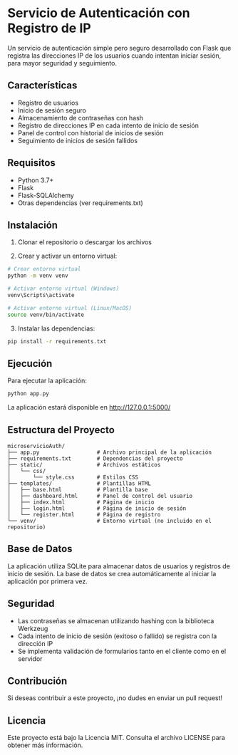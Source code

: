 # Servicio de Autenticación con Registro de IP

Un servicio de autenticación simple pero seguro desarrollado con Flask que registra las direcciones IP de los usuarios cuando intentan iniciar sesión, para mayor seguridad y seguimiento.

## Características

- Registro de usuarios
- Inicio de sesión seguro
- Almacenamiento de contraseñas con hash
- Registro de direcciones IP en cada intento de inicio de sesión
- Panel de control con historial de inicios de sesión
- Seguimiento de inicios de sesión fallidos

## Requisitos

- Python 3.7+
- Flask
- Flask-SQLAlchemy
- Otras dependencias (ver requirements.txt)

## Instalación

1. Clonar el repositorio o descargar los archivos

2. Crear y activar un entorno virtual:

```bash
# Crear entorno virtual
python -m venv venv

# Activar entorno virtual (Windows)
venv\Scripts\activate

# Activar entorno virtual (Linux/MacOS)
source venv/bin/activate
```

3. Instalar las dependencias:

```bash
pip install -r requirements.txt
```

## Ejecución

Para ejecutar la aplicación:

```bash
python app.py
```

La aplicación estará disponible en http://127.0.0.1:5000/

## Estructura del Proyecto

```
microservicioAuth/
├── app.py                  # Archivo principal de la aplicación
├── requirements.txt        # Dependencias del proyecto
├── static/                 # Archivos estáticos
│   └── css/
│       └── style.css       # Estilos CSS
├── templates/              # Plantillas HTML
│   ├── base.html           # Plantilla base
│   ├── dashboard.html      # Panel de control del usuario
│   ├── index.html          # Página de inicio
│   ├── login.html          # Página de inicio de sesión
│   └── register.html       # Página de registro
└── venv/                   # Entorno virtual (no incluido en el repositorio)
```

## Base de Datos

La aplicación utiliza SQLite para almacenar datos de usuarios y registros de inicio de sesión. La base de datos se crea automáticamente al iniciar la aplicación por primera vez.

## Seguridad

- Las contraseñas se almacenan utilizando hashing con la biblioteca Werkzeug
- Cada intento de inicio de sesión (exitoso o fallido) se registra con la dirección IP
- Se implementa validación de formularios tanto en el cliente como en el servidor

## Contribución

Si deseas contribuir a este proyecto, ¡no dudes en enviar un pull request!

## Licencia

Este proyecto está bajo la Licencia MIT. Consulta el archivo LICENSE para obtener más información. 